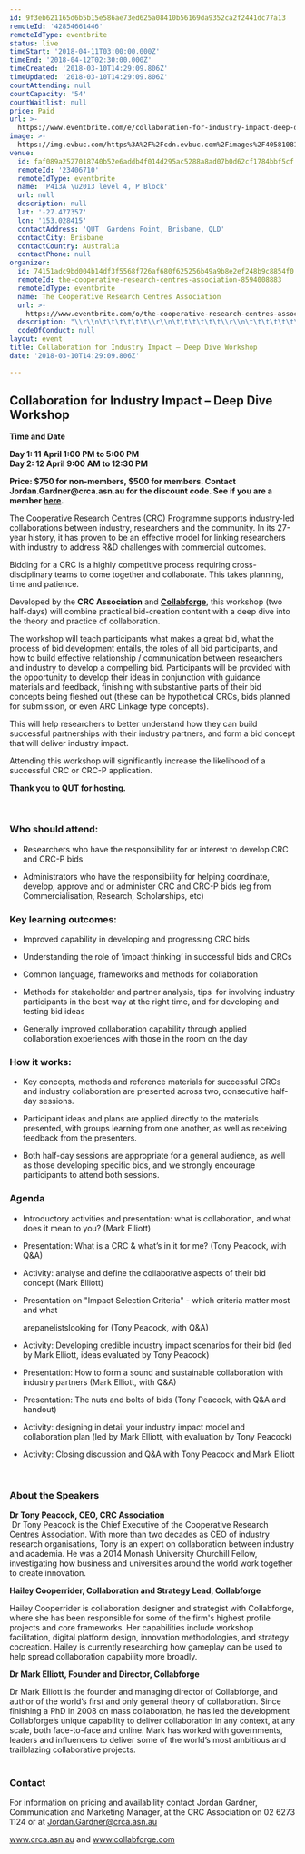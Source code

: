```yaml
---
id: 9f3eb621165d6b5b15e586ae73ed625a08410b56169da9352ca2f2441dc77a13
remoteId: '42854661446'
remoteIdType: eventbrite
status: live
timeStart: '2018-04-11T03:00:00.000Z'
timeEnd: '2018-04-12T02:30:00.000Z'
timeCreated: '2018-03-10T14:29:09.806Z'
timeUpdated: '2018-03-10T14:29:09.806Z'
countAttending: null
countCapacity: '54'
countWaitlist: null
price: Paid
url: >-
  https://www.eventbrite.com/e/collaboration-for-industry-impact-deep-dive-workshop-tickets-42854661446?aff=ebapi
image: >-
  https://img.evbuc.com/https%3A%2F%2Fcdn.evbuc.com%2Fimages%2F40581081%2F24952458035%2F1%2Foriginal.jpg?s=107c673ea0fb0fabfeadceaece92c626
venue:
  id: faf089a2527018740b52e6addb4f014d295ac5288a8ad07b0d62cf1784bbf5cf
  remoteId: '23406710'
  remoteIdType: eventbrite
  name: 'P413A \u2013 level 4, P Block'
  url: null
  description: null
  lat: '-27.477357'
  lon: '153.028415'
  contactAddress: 'QUT  Gardens Point, Brisbane, QLD'
  contactCity: Brisbane
  contactCountry: Australia
  contactPhone: null
organizer:
  id: 74151adc9bd004b14df3f5568f726af680f625256b49a9b8e2ef248b9c8854f0
  remoteId: the-cooperative-research-centres-association-8594008883
  remoteIdType: eventbrite
  name: The Cooperative Research Centres Association
  url: >-
    https://www.eventbrite.com/o/the-cooperative-research-centres-association-8594008883
  description: "\\r\\n\t\t\t\t\t\t\\r\\n\t\t\t\t\t\t\\r\\n\t\t\t\t\t\t\\r\\n\t\t\t\t\t\t\\r\\n\t\t\t\t\t\t\\r\\n\t\t\t\t\t\t\\r\\n\t\t\t\t\t\t\\r\\n\t\t\t\t\t\t\\r\\n\t\t\t\t\t\t\\r\\n\t\t\t\t\t\t\\r\\n\t\t\t\t\t\t\\r\\n\t\t\t\t\t\t\\r\\n\t\t\t\t\t\t\\r\\n\t\t\t\t\t\t\\r\\n\t\t\t\t\t\t\\r\\n\t\t\t\t\t\t\\r\\n\t\t\t\t\t\t\\r\\n\t\t\t\t\t\t\\r\\n\t\t\t\t\t\t\\r\\n\t\t\t\t\t\t\\r\\n\t\t\t\t\t\t\\r\\n\t\t\t\t\t\t\\r\\n\t\t\t\t\t\t\\r\\n\t\t\t\t\t\t\\r\\n"
  codeOfConduct: null
layout: event
title: Collaboration for Industry Impact – Deep Dive Workshop
date: '2018-03-10T14:29:09.806Z'

---
```

<H2 CLASS="MsoNormal"><SPAN><SPAN>Collaboration for Industry Impact – Deep Dive Workshop</SPAN></SPAN></H2>
<P><STRONG>Time and Date  </STRONG></P>
<P><STRONG>Day 1: <STRONG>11 April 1:00 PM to 5:00 PM <BR>Day 2: 12 April 9:00 AM to 12:30 PM</STRONG></STRONG></P>
<P><STRONG><STRONG>Price: $750 for non-members, $500 for members. Contact Jordan.Gardner@crca.asn.au for the discount code. See if you are a member <A HREF="https://crca.asn.au/members/supporting-members/" TARGET="_blank" REL="noreferrer noopener nofollow noopener noreferrer nofollow">here</A>. </STRONG></STRONG></P>
<P>The Cooperative Research Centres (CRC) Programme supports industry-led collaborations between industry, researchers and the community. In its 27-year history, it has proven to be an effective model for linking researchers with industry to address R&D challenges with commercial outcomes.</P>
<P CLASS="MsoNormal"><SPAN>Bidding for a CRC is a highly competitive process requiring cross-disciplinary teams to come together and collaborate. This takes planning, time and patience. </SPAN></P>
<P CLASS="MsoNormal"><SPAN>Developed by the <STRONG>CRC Association</STRONG> and <A HREF="https://collabforge.com/" TARGET="_blank" REL="noreferrer noopener nofollow noopener noreferrer nofollow"><STRONG>Collabforge</STRONG></A>, this workshop (two half-days) will combine practical</SPAN> bid-creation content with a deep dive into the theory and practice of collaboration.</P>
<P CLASS="MsoNormal">The workshop will teach participants what makes a great bid, what the process of bid development entails, the roles of all bid participants, and how to build effective relationship / communication between researchers and industry to develop a compelling bid. <SPAN>Participants will be provided with the </SPAN>opportunity to develop their ideas in conjunction with guidance materials and feedback, finishing with substantive parts of their bid concepts being fleshed out (these can be hypothetical CRCs, bids planned for submission, or even ARC Linkage type concepts).</P>
<P CLASS="MsoNormal">This will help researchers to better understand how they can build successful partnerships with their industry partners, and form a bid concept that will deliver industry impact.</P>
<P CLASS="MsoNormal">Attending this workshop will significantly increase the likelihood of a successful CRC or CRC-P application.  </P>
<P CLASS="MsoNormal"><STRONG>Thank you to QUT for hosting. </STRONG></P>
<P CLASS="MsoNormal"><BR></P>
<H3 CLASS="MsoNormal"><SPAN>Who should attend: </SPAN></H3>
<UL>
<LI>
<P>Researchers who have the responsibility for or interest to develop CRC and CRC-P bids</P>
</LI>
<LI>
<P>Administrators who have the responsibility for helping coordinate, develop, approve and or administer CRC and CRC-P bids (eg from Commercialisation, Research, Scholarships, etc)</P>
</LI>
</UL>
<H3>Key learning outcomes:<BR></H3>
<UL>
<LI>
<P>Improved capability in developing and progressing CRC bids<SPAN></SPAN></P>
</LI>
<LI>
<P>Understanding the role of ’impact thinking‘ in successful bids and CRCs<SPAN></SPAN></P>
</LI>
<LI>
<P>Common language, frameworks and methods for collaboration<SPAN></SPAN></P>
</LI>
<LI>
<P>Methods for stakeholder and partner analysis, tips  for involving industry participants in the best way at the right time, and for developing and testing bid ideas<SPAN></SPAN></P>
</LI>
<LI>
<P>Generally improved collaboration capability through applied collaboration experiences with those in the room on the day<SPAN></SPAN></P>
</LI>
</UL>
<H3>How it works:</H3>
<UL>
<LI>
<P><SPAN>Key concepts, methods and reference materials for successful CRCs and industry collaboration are presented across two, consecutive half-day sessions.</SPAN></P>
</LI>
<LI>
<P><SPAN>Participant ideas and plans are applied directly to the materials presented, with groups learning from one another, as well as receiving feedback from the presenters.</SPAN></P>
</LI>
<LI>
<P><SPAN>Both half-day sessions are appropriate for a general audience, as well as those developing specific bids, and we strongly encourage participants to attend both sessions.</SPAN></P>
</LI>
</UL>
<H3><SPAN>Agenda </SPAN></H3>
<UL>
<LI>
<P>Introductory activities and presentation: what is collaboration, and what does it mean to you? (Mark Elliott)</P>
</LI>
<LI>
<P>Presentation: What is a CRC &amp; what’s in it for me? (Tony Peacock, with Q&A)</P>
</LI>
<LI>
<P>Activity: analyse and define the collaborative aspects of their bid concept (Mark Elliott)</P>
</LI>
<LI>
<P>Presentation on "Impact Selection Criteria" - which criteria matter most and what</P>
arepanelistslooking for (Tony Peacock, with Q&A)</LI>
<LI>
<P>Activity: Developing credible industry impact scenarios for their bid (led by Mark Elliott, ideas evaluated by Tony Peacock)</P>
</LI>
<LI>
<P>Presentation: How to form a sound and sustainable collaboration with industry partners (Mark Elliott, with Q&A)</P>
</LI>
<LI>
<P>Presentation: The nuts and bolts of bids (Tony Peacock, with Q&A and handout)</P>
</LI>
<LI>
<P>Activity: designing in detail your industry impact model and collaboration plan (led by Mark Elliott, with evaluation by Tony Peacock)</P>
</LI>
<LI>
<P>Activity: Closing discussion and Q&A with Tony Peacock and Mark Elliott</P>
</LI>
</UL>
<P><BR></P>
<H3><SPAN><SPAN>About the Speakers </SPAN></SPAN></H3>
<P CLASS="MsoNormal"><STRONG><SPAN CLASS="Heading2Char">Dr Tony Peacock, CEO, CRC Association</SPAN></STRONG><BR> Dr Tony Peacock is the Chief Executive of the Cooperative Research Centres Association. With more than two decades as CEO of industry research organisations, Tony is an expert on collaboration between industry and academia. He was a 2014 Monash University Churchill Fellow, investigating how business and universities around the world work together to create innovation.</P>
<P><STRONG>Hailey Cooperrider, Collaboration and Strategy Lead, Collabforge</STRONG></P>
<P CLASS="MsoNormal">Hailey Cooperrider is collaboration designer and strategist with Collabforge, where she has been responsible for some of the firm's highest profile projects and core frameworks. Her capabilities include workshop facilitation, digital platform design, innovation methodologies, and strategy cocreation. Hailey is currently researching how gameplay can be used to help spread collaboration capability more broadly.</P>
<P><STRONG>Dr Mark Elliott, Founder and Director, Collabforge</STRONG></P>
<P CLASS="MsoNormal">Dr Mark Elliott is the founder and managing director of Collabforge, and author of the world’s first and only general theory of collaboration. Since finishing a PhD in 2008 on mass collaboration, he has led the development Collabforge’s unique capability to deliver collaboration in any context, at any scale, both face-to-face and online. Mark has worked with governments, leaders and influencers to deliver some of the world’s most ambitious and trailblazing collaborative projects.<SPAN><BR> <BR> </SPAN></P>
<H3><SPAN><SPAN>Contact</SPAN></SPAN></H3>
<P CLASS="MsoNormal"><SPAN>For information on pricing and availability contact Jordan Gardner, Communication and Marketing Manager, at the CRC Association on 02 6273 1124 or at </SPAN><A HREF="mailto:Jordan.Gardner@crca.asn.au" TARGET="_blank" REL="noreferrer noopener nofollow noopener noreferrer nofollow"><SPAN>Jordan.Gardner@crca.asn.au</SPAN></A><SPAN>   </SPAN></P>
<P CLASS="MsoNormal"><A HREF="http://www.crca.asn.au/" TARGET="_blank" REL="noreferrer noopener nofollow noopener noreferrer nofollow"><SPAN>www.crca.asn.au</SPAN></A><SPAN> and </SPAN><A HREF="http://www.collabforge.com/" TARGET="_blank" REL="noreferrer noopener nofollow noopener noreferrer nofollow"><SPAN>www.collabforge.com</SPAN></A><SPAN></SPAN></P>
<P><BR></P>
<P><BR></P>
<P><BR></P>
